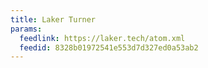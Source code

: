 ```yaml
---
title: Laker Turner
params:
  feedlink: https://laker.tech/atom.xml
  feedid: 8328b01972541e553d7d327ed0a53ab2
---
```

